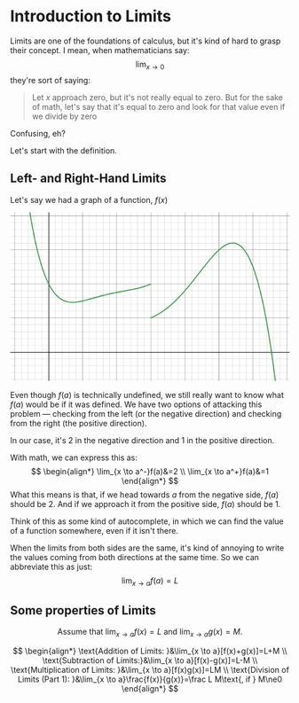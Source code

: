 # Introduction to Limits

Limits are one of the foundations of calculus, but it's kind of hard to grasp their concept. I mean, when mathematicians say:
$$
\lim_{x \to 0}
$$
they're sort of saying:

> Let $x$​​ approach zero, but it's not really equal to zero. But for the sake of math, let's say that it's equal to zero and look for that value even if we divide by zero

Confusing, eh?

Let's start with the definition.

## Left- and Right-Hand Limits

Let's say we had a graph of a function, $f(x)$

![image-20210725191933573](img/example-graph.png)

Even though $f(a)$ is technically undefined, we still really want to know what $f(a)$ would be if it was defined. We have two options of attacking this problem — checking from the left (or the negative direction) and checking from the right (the positive direction).

In our case, it's 2 in the negative direction and 1 in the positive direction.

With math, we can express this as:
$$
\begin{align*}
\lim_{x \to a^-}f(a)&=2 \\
\lim_{x \to a^+}f(a)&=1
\end{align*}
$$
What this means is that, if we head towards $a$​ from the negative side, $f(a)$ should be 2. And if we approach it from the positive side, $f(a)$ should be 1.

Think of this as some kind of autocomplete, in which we can find the value of a function somewhere, even if it isn't there.

When the limits from both sides are the same, it's kind of annoying to write the values coming from both directions at the same time. So we can abbreviate this as just:
$$
\lim_{x \to a}f(a)=L
$$

## Some properties of Limits

$$
\text{Assume that $\lim_{x \to a}f(x)=L$ and $\lim_{x \to a}g(x)=M$.}
$$

$$
\begin{align*}
\text{Addition of Limits: }&\lim_{x \to a}[f(x)+g(x)]=L+M \\
\text{Subtraction of Limits:}&\lim_{x \to a}[f(x)-g(x)]=L-M \\
\text{Multiplication of Limits: }&\lim_{x \to a}[f(x)g(x)]=LM \\
\text{Division of Limits (Part 1): }&\lim_{x \to a}\frac{f(x)}{g(x)}=\frac L M\text{, if } M\ne0
\end{align*}
$$

